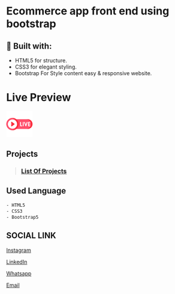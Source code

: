 # Ecommerce app front end using bootstrap 

## 🔧 Built with:
- HTML5 for structure.
- CSS3 for elegant styling.
- Bootstrap For Style content easy & responsive website.

# Live Preview

<a href="https://selfie-bd.github.io/lipstick_ECommerce/"><img src="livepreview.png" width="70" height="70"></a>

## Projects

> ### [List Of Projects](https://github.com/Balamuruganpm/MyAllProjects)

## Used Language

```
- HTML5
- CSS3
- Bootstrap5
```

## SOCIAL LINK

[Instagram](https://instagram.com/balaselfie_bd)

[LinkedIn](https://www.linkedin.com/in/balamurugan-p-m)

[Whatsapp](https://wa.me/+919677804820)

[Email](mailto:balamuruganedsty@gmail.com)

